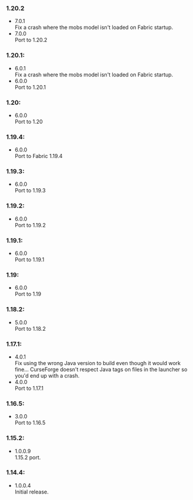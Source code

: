 ### 1.20.2
- 7.0.1  
  Fix a crash where the mobs model isn't loaded on Fabric startup.
- 7.0.0  
  Port to 1.20.2

### 1.20.1:
- 6.0.1  
  Fix a crash where the mobs model isn't loaded on Fabric startup.
- 6.0.0  
Port to 1.20.1

### 1.20:
- 6.0.0  
Port to 1.20

### 1.19.4:
- 6.0.0  
Port to Fabric 1.19.4

### 1.19.3:
- 6.0.0  
  Port to 1.19.3

### 1.19.2:
- 6.0.0  
  Port to 1.19.2

### 1.19.1:
- 6.0.0  
  Port to 1.19.1

### 1.19:
- 6.0.0  
  Port to 1.19

### 1.18.2:
- 5.0.0  
  Port to 1.18.2

### 1.17.1:
- 4.0.1  
  Fix using the wrong Java version to build even though it would work fine...
  CurseForge doesn't respect Java tags on files in the launcher so you'd end up with a crash.
- 4.0.0  
  Port to 1.17.1

### 1.16.5:
- 3.0.0  
  Port to 1.16.5

### 1.15.2:
- 1.0.0.9  
  1.15.2 port.

### 1.14.4:
- 1.0.0.4  
  Initial release.

